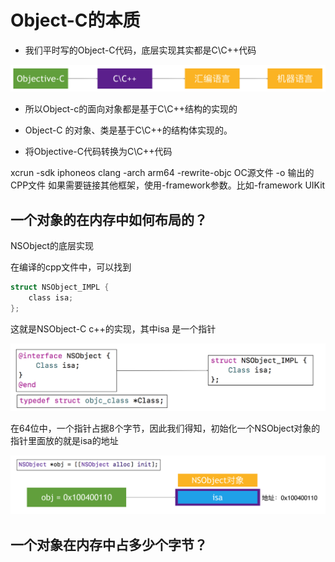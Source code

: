 # Object-C的本质

* 我们平时写的Object-C代码，底层实现其实都是C\C++代码


![111](media/15350813068183/111.png)

* 所以Object-c的面向对象都是基于C\C++结构的实现的
* Object-C 的对象、类是基于C\C++的结构体实现的。

* 将Objective-C代码转换为C\C++代码

xcrun  -sdk  iphoneos  clang  -arch  arm64  -rewrite-objc  OC源文件  -o  输出的CPP文件
如果需要链接其他框架，使用-framework参数。比如-framework UIKit

## 一个对象的在内存中如何布局的？

NSObject的底层实现

在编译的cpp文件中，可以找到

```c
struct NSObject_IMPL {
    class isa;
};
```

这就是NSObject-C c++的实现，其中isa 是一个指针

![](media/15350813068183/15354574336395.png)

在64位中，一个指针占据8个字节，因此我们得知，初始化一个NSObject对象的指针里面放的就是isa的地址

![](media/15350813068183/15354575384289.png)

## 一个对象在内存中占多少个字节？




